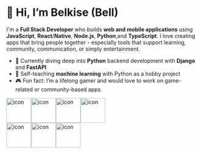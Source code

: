 # 👋 Hi, I’m Belkise (Bell)

I'm a **Full Stack Developer** who builds **web and mobile applications** using **JavaScript**, **React**/**Native**, **Node.js**, **Python**,and **TypeScript**. I love creating apps that bring people together - especially tools that support learning, community, communication, or simply entertainment.

- 🐍 Currently diving deep into **Python** backend development with **Django** and **FastAPI**
- 🤖 Self-teaching **machine learning** with Python as a hobby project
- 🎮 Fun fact: I’m a lifelong gamer and would love to work on game-related or community-based apps

<div style="display: flex; align-items: flex-start;"><img src="https://techstack-generator.vercel.app/js-icon.svg" alt="icon" width="65" height="65" /><img src="https://techstack-generator.vercel.app/react-icon.svg" alt="icon" width="65" height="65" /><img src="https://techstack-generator.vercel.app/jest-icon.svg" alt="icon" width="65" height="65" /><img src="https://techstack-generator.vercel.app/python-icon.svg" alt="icon" width="65" height="65" /></div><div style="display: flex; align-items: flex-start;"><img src="https://techstack-generator.vercel.app/docker-icon.svg" alt="icon" width="65" height="65" /><img src="https://techstack-generator.vercel.app/restapi-icon.svg" alt="icon" width="65" height="65" /><img src="https://techstack-generator.vercel.app/ts-icon.svg" alt="icon" width="65" height="65" /></div>


<!---
bbell2411/bbell2411 is a ✨ special ✨ repository because its `README.md` (this file) appears on your GitHub profile.
You can click the Preview link to take a look at your changes.
--->
